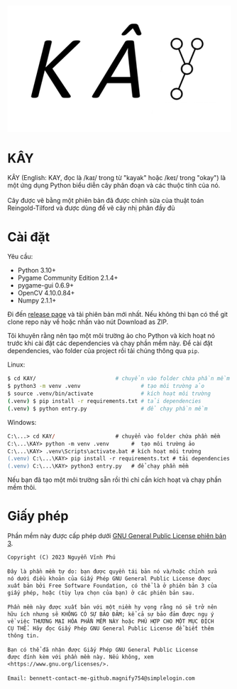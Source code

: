 ![KAY logo](./github-assets/img/Logo.jpg)

# KÂY 

KÂY (English: KAY, đọc là /kaɪ/ trong từ "kayak" hoặc /keɪ/ trong "okay") là một ứng dụng Python biểu diễn cây phân đoạn và các thuộc tính của nó.
<br>
<br>
Cây được vẽ bằng một phiên bản đã được chỉnh sửa của thuật toán Reingold-Tilford và được dùng để vẽ cây nhị phân đầy đủ

# Cài đặt

Yêu cầu:
- Python 3.10+
- Pygame Community Edition 2.1.4+
- pygame-gui 0.6.9+
- OpenCV 4.10.0.84+
- Numpy 2.1.1+

Đi đến [release page](https://github.com/bennett-nguyen/KAY/releases) và tải phiên bản mới nhất. Nếu không thì bạn có thể git clone repo này về hoặc nhấn vào nút Download as ZIP.

Tôi khuyên rằng nên tạo một môi trường ảo cho Python và kích hoạt nó trước khi cài đặt các dependencies và chạy phần mềm này. Để cài đặt dependencies, vào folder của project rồi tải chúng thông qua `pip`.

Linux:

```bash
$ cd KAY/                         # chuyển vào folder chứa phần mềm
$ python3 -m venv .venv                   # tạo môi trường ảo
$ source .venv/bin/activate               # kích hoạt môi trường
(.venv) $ pip install -r requirements.txt # tải dependencies
(.venv) $ python entry.py                 # để chạy phần mềm
```

Windows:

```ps
C:\...> cd KAY/                   # chuyển vào folder chứa phần mềm
C:\...\KAY> python -m venv .venv       #  tạo môi trường ảo
C:\...\KAY> .venv\Scripts\activate.bat # kích hoạt môi trường
(.venv) C:\...\KAY> pip install -r requirements.txt # tải dependencies
(.venv) C:\...\KAY> python3 entry.py   # để chạy phần mềm
```

Nếu bạn đã tạo một môi trường sẵn rồi thì chỉ cần kích hoạt và chạy phần mềm thôi.

# Giấy phép

Phần mềm này được cấp phép dưới [GNU General Public License phiên bản 3](./LICENSE).
```
Copyright (C) 2023 Nguyễn Vĩnh Phú

Đây là phần mềm tự do: bạn được quyền tái bản nó và/hoặc chỉnh sửa
nó dưới điều khoản của Giấy Phép GNU General Public License được
xuất bản bởi Free Software Foundation, có thể là ở phiên bản 3 của
giấy phép, hoặc (tùy lựa chọn của bạn) ở các phiên bản sau.

Phần mềm này được xuất bản với một niềm hy vọng rằng nó sẽ trở nên
hữu ích nhưng sẽ KHÔNG CÓ SỰ BẢO ĐẢM; kể cả sự bảo đảm được ngụ ý
về việc THƯƠNG MẠI HÓA PHẦN MỀM NÀY hoặc PHÙ HỢP CHO MỘT MỤC ĐÍCH
CỤ THỂ. Hãy đọc Giấy Phép GNU General Public License để biết thêm
thông tin.

Bạn có thể đã nhận được Giấy Phép GNU General Public License
được đính kèm với phần mềm này. Nếu không, xem <https://www.gnu.org/licenses/>.

Email: bennett-contact-me-github.magnify754@simplelogin.com
```
